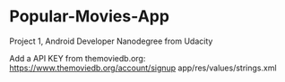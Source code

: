 # Popular-Movies-App
Project 1, Android Developer Nanodegree from Udacity

Add a API KEY from themoviedb.org: https://www.themoviedb.org/account/signup
app/res/values/strings.xml
